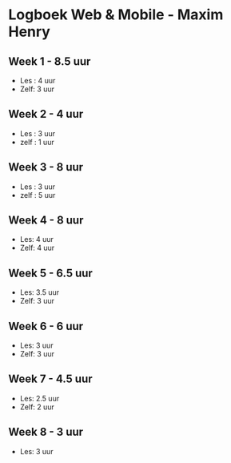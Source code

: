 # Logboek Web & Mobile - Maxim Henry

## Week 1 - 8.5 uur
* Les : 4 uur
* Zelf: 3 uur
## Week 2 - 4 uur
* Les : 3 uur
* zelf : 1 uur
## Week 3 - 8 uur
* Les : 3 uur
* zelf : 5 uur
## Week 4 - 8 uur
* Les: 4 uur
* Zelf: 4 uur
## Week 5 - 6.5 uur
* Les: 3.5 uur
* Zelf: 3 uur
## Week 6 - 6 uur
* Les: 3 uur
* Zelf: 3 uur
## Week 7 - 4.5 uur
* Les: 2.5 uur
* Zelf: 2 uur
## Week 8 - 3 uur
* Les: 3 uur
